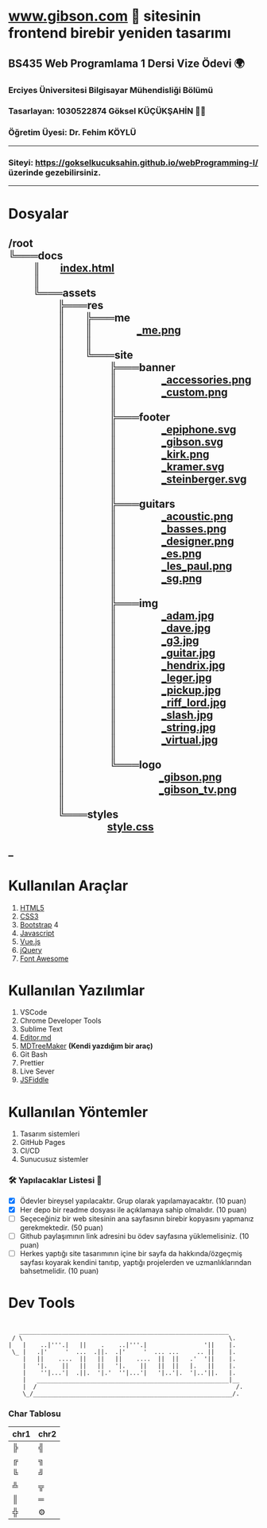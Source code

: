 # www.gibson.com 🎸 sitesinin frontend birebir yeniden tasarımı 
## BS435 Web Programlama 1 Dersi Vize Ödevi 🌍
### Erciyes Üniversitesi Bilgisayar Mühendisliği Bölümü  
### Tasarlayan: **1030522874 Göksel KÜÇÜKŞAHİN 👷‍♂️**
### Öğretim Üyesi: Dr. Fehim KÖYLÜ
---
### Siteyi: https://gokselkucuksahin.github.io/webProgramming-I/ üzerinde gezebilirsiniz.
---
# Dosyalar
/root\
╚═══docs\
&nbsp;&nbsp;&nbsp;&nbsp;&nbsp;&nbsp;&nbsp;&nbsp;&nbsp;&nbsp;║&nbsp;&nbsp;&nbsp;&nbsp;&nbsp;&nbsp;&nbsp;&nbsp;[index.html](docs/index.html)\
&nbsp;&nbsp;&nbsp;&nbsp;&nbsp;&nbsp;&nbsp;&nbsp;&nbsp;&nbsp;║&nbsp;&nbsp;&nbsp;&nbsp;&nbsp;&nbsp;&nbsp;&nbsp;\
&nbsp;&nbsp;&nbsp;&nbsp;&nbsp;&nbsp;&nbsp;&nbsp;&nbsp;&nbsp;╚═══assets\
&nbsp;&nbsp;&nbsp;&nbsp;&nbsp;&nbsp;&nbsp;&nbsp;&nbsp;&nbsp;&nbsp;&nbsp;&nbsp;&nbsp;&nbsp;&nbsp;&nbsp;&nbsp;&nbsp;&nbsp;╠═══res\
&nbsp;&nbsp;&nbsp;&nbsp;&nbsp;&nbsp;&nbsp;&nbsp;&nbsp;&nbsp;&nbsp;&nbsp;&nbsp;&nbsp;&nbsp;&nbsp;&nbsp;&nbsp;&nbsp;&nbsp;║&nbsp;&nbsp;&nbsp;&nbsp;&nbsp;&nbsp;&nbsp;&nbsp;╠═══me\
&nbsp;&nbsp;&nbsp;&nbsp;&nbsp;&nbsp;&nbsp;&nbsp;&nbsp;&nbsp;&nbsp;&nbsp;&nbsp;&nbsp;&nbsp;&nbsp;&nbsp;&nbsp;&nbsp;&nbsp;║&nbsp;&nbsp;&nbsp;&nbsp;&nbsp;&nbsp;&nbsp;&nbsp;║&nbsp;&nbsp;&nbsp;&nbsp;&nbsp;&nbsp;&nbsp;&nbsp;&nbsp;&nbsp;&nbsp;&nbsp;&nbsp;&nbsp;&nbsp;&nbsp;&nbsp;&nbsp;[_me.png](docs/assets/res/me/_me.png)\
&nbsp;&nbsp;&nbsp;&nbsp;&nbsp;&nbsp;&nbsp;&nbsp;&nbsp;&nbsp;&nbsp;&nbsp;&nbsp;&nbsp;&nbsp;&nbsp;&nbsp;&nbsp;&nbsp;&nbsp;║&nbsp;&nbsp;&nbsp;&nbsp;&nbsp;&nbsp;&nbsp;&nbsp;║&nbsp;&nbsp;&nbsp;&nbsp;&nbsp;&nbsp;&nbsp;&nbsp;&nbsp;&nbsp;&nbsp;&nbsp;&nbsp;&nbsp;&nbsp;&nbsp;&nbsp;&nbsp;\
&nbsp;&nbsp;&nbsp;&nbsp;&nbsp;&nbsp;&nbsp;&nbsp;&nbsp;&nbsp;&nbsp;&nbsp;&nbsp;&nbsp;&nbsp;&nbsp;&nbsp;&nbsp;&nbsp;&nbsp;║&nbsp;&nbsp;&nbsp;&nbsp;&nbsp;&nbsp;&nbsp;&nbsp;╚═══site\
&nbsp;&nbsp;&nbsp;&nbsp;&nbsp;&nbsp;&nbsp;&nbsp;&nbsp;&nbsp;&nbsp;&nbsp;&nbsp;&nbsp;&nbsp;&nbsp;&nbsp;&nbsp;&nbsp;&nbsp;║&nbsp;&nbsp;&nbsp;&nbsp;&nbsp;&nbsp;&nbsp;&nbsp;&nbsp;&nbsp;&nbsp;&nbsp;&nbsp;&nbsp;&nbsp;&nbsp;&nbsp;&nbsp;╠═══banner\
&nbsp;&nbsp;&nbsp;&nbsp;&nbsp;&nbsp;&nbsp;&nbsp;&nbsp;&nbsp;&nbsp;&nbsp;&nbsp;&nbsp;&nbsp;&nbsp;&nbsp;&nbsp;&nbsp;&nbsp;║&nbsp;&nbsp;&nbsp;&nbsp;&nbsp;&nbsp;&nbsp;&nbsp;&nbsp;&nbsp;&nbsp;&nbsp;&nbsp;&nbsp;&nbsp;&nbsp;&nbsp;&nbsp;║&nbsp;&nbsp;&nbsp;&nbsp;&nbsp;&nbsp;&nbsp;&nbsp;&nbsp;&nbsp;&nbsp;&nbsp;&nbsp;&nbsp;&nbsp;&nbsp;&nbsp;&nbsp;[_accessories.png](docs/assets/res/site/banner/_accessories.png)\
&nbsp;&nbsp;&nbsp;&nbsp;&nbsp;&nbsp;&nbsp;&nbsp;&nbsp;&nbsp;&nbsp;&nbsp;&nbsp;&nbsp;&nbsp;&nbsp;&nbsp;&nbsp;&nbsp;&nbsp;║&nbsp;&nbsp;&nbsp;&nbsp;&nbsp;&nbsp;&nbsp;&nbsp;&nbsp;&nbsp;&nbsp;&nbsp;&nbsp;&nbsp;&nbsp;&nbsp;&nbsp;&nbsp;║&nbsp;&nbsp;&nbsp;&nbsp;&nbsp;&nbsp;&nbsp;&nbsp;&nbsp;&nbsp;&nbsp;&nbsp;&nbsp;&nbsp;&nbsp;&nbsp;&nbsp;&nbsp;[_custom.png](docs/assets/res/site/banner/_custom.png)\
&nbsp;&nbsp;&nbsp;&nbsp;&nbsp;&nbsp;&nbsp;&nbsp;&nbsp;&nbsp;&nbsp;&nbsp;&nbsp;&nbsp;&nbsp;&nbsp;&nbsp;&nbsp;&nbsp;&nbsp;║&nbsp;&nbsp;&nbsp;&nbsp;&nbsp;&nbsp;&nbsp;&nbsp;&nbsp;&nbsp;&nbsp;&nbsp;&nbsp;&nbsp;&nbsp;&nbsp;&nbsp;&nbsp;║&nbsp;&nbsp;&nbsp;&nbsp;&nbsp;&nbsp;&nbsp;&nbsp;&nbsp;&nbsp;&nbsp;&nbsp;&nbsp;&nbsp;&nbsp;&nbsp;&nbsp;&nbsp;\
&nbsp;&nbsp;&nbsp;&nbsp;&nbsp;&nbsp;&nbsp;&nbsp;&nbsp;&nbsp;&nbsp;&nbsp;&nbsp;&nbsp;&nbsp;&nbsp;&nbsp;&nbsp;&nbsp;&nbsp;║&nbsp;&nbsp;&nbsp;&nbsp;&nbsp;&nbsp;&nbsp;&nbsp;&nbsp;&nbsp;&nbsp;&nbsp;&nbsp;&nbsp;&nbsp;&nbsp;&nbsp;&nbsp;╠═══footer\
&nbsp;&nbsp;&nbsp;&nbsp;&nbsp;&nbsp;&nbsp;&nbsp;&nbsp;&nbsp;&nbsp;&nbsp;&nbsp;&nbsp;&nbsp;&nbsp;&nbsp;&nbsp;&nbsp;&nbsp;║&nbsp;&nbsp;&nbsp;&nbsp;&nbsp;&nbsp;&nbsp;&nbsp;&nbsp;&nbsp;&nbsp;&nbsp;&nbsp;&nbsp;&nbsp;&nbsp;&nbsp;&nbsp;║&nbsp;&nbsp;&nbsp;&nbsp;&nbsp;&nbsp;&nbsp;&nbsp;&nbsp;&nbsp;&nbsp;&nbsp;&nbsp;&nbsp;&nbsp;&nbsp;&nbsp;&nbsp;[_epiphone.svg](docs/assets/res/site/footer/_epiphone.svg)\
&nbsp;&nbsp;&nbsp;&nbsp;&nbsp;&nbsp;&nbsp;&nbsp;&nbsp;&nbsp;&nbsp;&nbsp;&nbsp;&nbsp;&nbsp;&nbsp;&nbsp;&nbsp;&nbsp;&nbsp;║&nbsp;&nbsp;&nbsp;&nbsp;&nbsp;&nbsp;&nbsp;&nbsp;&nbsp;&nbsp;&nbsp;&nbsp;&nbsp;&nbsp;&nbsp;&nbsp;&nbsp;&nbsp;║&nbsp;&nbsp;&nbsp;&nbsp;&nbsp;&nbsp;&nbsp;&nbsp;&nbsp;&nbsp;&nbsp;&nbsp;&nbsp;&nbsp;&nbsp;&nbsp;&nbsp;&nbsp;[_gibson.svg](docs/assets/res/site/footer/_gibson.svg)\
&nbsp;&nbsp;&nbsp;&nbsp;&nbsp;&nbsp;&nbsp;&nbsp;&nbsp;&nbsp;&nbsp;&nbsp;&nbsp;&nbsp;&nbsp;&nbsp;&nbsp;&nbsp;&nbsp;&nbsp;║&nbsp;&nbsp;&nbsp;&nbsp;&nbsp;&nbsp;&nbsp;&nbsp;&nbsp;&nbsp;&nbsp;&nbsp;&nbsp;&nbsp;&nbsp;&nbsp;&nbsp;&nbsp;║&nbsp;&nbsp;&nbsp;&nbsp;&nbsp;&nbsp;&nbsp;&nbsp;&nbsp;&nbsp;&nbsp;&nbsp;&nbsp;&nbsp;&nbsp;&nbsp;&nbsp;&nbsp;[_kirk.png](docs/assets/res/site/footer/_kirk.png)\
&nbsp;&nbsp;&nbsp;&nbsp;&nbsp;&nbsp;&nbsp;&nbsp;&nbsp;&nbsp;&nbsp;&nbsp;&nbsp;&nbsp;&nbsp;&nbsp;&nbsp;&nbsp;&nbsp;&nbsp;║&nbsp;&nbsp;&nbsp;&nbsp;&nbsp;&nbsp;&nbsp;&nbsp;&nbsp;&nbsp;&nbsp;&nbsp;&nbsp;&nbsp;&nbsp;&nbsp;&nbsp;&nbsp;║&nbsp;&nbsp;&nbsp;&nbsp;&nbsp;&nbsp;&nbsp;&nbsp;&nbsp;&nbsp;&nbsp;&nbsp;&nbsp;&nbsp;&nbsp;&nbsp;&nbsp;&nbsp;[_kramer.svg](docs/assets/res/site/footer/_kramer.svg)\
&nbsp;&nbsp;&nbsp;&nbsp;&nbsp;&nbsp;&nbsp;&nbsp;&nbsp;&nbsp;&nbsp;&nbsp;&nbsp;&nbsp;&nbsp;&nbsp;&nbsp;&nbsp;&nbsp;&nbsp;║&nbsp;&nbsp;&nbsp;&nbsp;&nbsp;&nbsp;&nbsp;&nbsp;&nbsp;&nbsp;&nbsp;&nbsp;&nbsp;&nbsp;&nbsp;&nbsp;&nbsp;&nbsp;║&nbsp;&nbsp;&nbsp;&nbsp;&nbsp;&nbsp;&nbsp;&nbsp;&nbsp;&nbsp;&nbsp;&nbsp;&nbsp;&nbsp;&nbsp;&nbsp;&nbsp;&nbsp;[_steinberger.svg](docs/assets/res/site/footer/_steinberger.svg)\
&nbsp;&nbsp;&nbsp;&nbsp;&nbsp;&nbsp;&nbsp;&nbsp;&nbsp;&nbsp;&nbsp;&nbsp;&nbsp;&nbsp;&nbsp;&nbsp;&nbsp;&nbsp;&nbsp;&nbsp;║&nbsp;&nbsp;&nbsp;&nbsp;&nbsp;&nbsp;&nbsp;&nbsp;&nbsp;&nbsp;&nbsp;&nbsp;&nbsp;&nbsp;&nbsp;&nbsp;&nbsp;&nbsp;║&nbsp;&nbsp;&nbsp;&nbsp;&nbsp;&nbsp;&nbsp;&nbsp;&nbsp;&nbsp;&nbsp;&nbsp;&nbsp;&nbsp;&nbsp;&nbsp;&nbsp;&nbsp;\
&nbsp;&nbsp;&nbsp;&nbsp;&nbsp;&nbsp;&nbsp;&nbsp;&nbsp;&nbsp;&nbsp;&nbsp;&nbsp;&nbsp;&nbsp;&nbsp;&nbsp;&nbsp;&nbsp;&nbsp;║&nbsp;&nbsp;&nbsp;&nbsp;&nbsp;&nbsp;&nbsp;&nbsp;&nbsp;&nbsp;&nbsp;&nbsp;&nbsp;&nbsp;&nbsp;&nbsp;&nbsp;&nbsp;╠═══guitars\
&nbsp;&nbsp;&nbsp;&nbsp;&nbsp;&nbsp;&nbsp;&nbsp;&nbsp;&nbsp;&nbsp;&nbsp;&nbsp;&nbsp;&nbsp;&nbsp;&nbsp;&nbsp;&nbsp;&nbsp;║&nbsp;&nbsp;&nbsp;&nbsp;&nbsp;&nbsp;&nbsp;&nbsp;&nbsp;&nbsp;&nbsp;&nbsp;&nbsp;&nbsp;&nbsp;&nbsp;&nbsp;&nbsp;║&nbsp;&nbsp;&nbsp;&nbsp;&nbsp;&nbsp;&nbsp;&nbsp;&nbsp;&nbsp;&nbsp;&nbsp;&nbsp;&nbsp;&nbsp;&nbsp;&nbsp;&nbsp;[_acoustic.png](docs/assets/res/site/guitars/_acoustic.png)\
&nbsp;&nbsp;&nbsp;&nbsp;&nbsp;&nbsp;&nbsp;&nbsp;&nbsp;&nbsp;&nbsp;&nbsp;&nbsp;&nbsp;&nbsp;&nbsp;&nbsp;&nbsp;&nbsp;&nbsp;║&nbsp;&nbsp;&nbsp;&nbsp;&nbsp;&nbsp;&nbsp;&nbsp;&nbsp;&nbsp;&nbsp;&nbsp;&nbsp;&nbsp;&nbsp;&nbsp;&nbsp;&nbsp;║&nbsp;&nbsp;&nbsp;&nbsp;&nbsp;&nbsp;&nbsp;&nbsp;&nbsp;&nbsp;&nbsp;&nbsp;&nbsp;&nbsp;&nbsp;&nbsp;&nbsp;&nbsp;[_basses.png](docs/assets/res/site/guitars/_basses.png)\
&nbsp;&nbsp;&nbsp;&nbsp;&nbsp;&nbsp;&nbsp;&nbsp;&nbsp;&nbsp;&nbsp;&nbsp;&nbsp;&nbsp;&nbsp;&nbsp;&nbsp;&nbsp;&nbsp;&nbsp;║&nbsp;&nbsp;&nbsp;&nbsp;&nbsp;&nbsp;&nbsp;&nbsp;&nbsp;&nbsp;&nbsp;&nbsp;&nbsp;&nbsp;&nbsp;&nbsp;&nbsp;&nbsp;║&nbsp;&nbsp;&nbsp;&nbsp;&nbsp;&nbsp;&nbsp;&nbsp;&nbsp;&nbsp;&nbsp;&nbsp;&nbsp;&nbsp;&nbsp;&nbsp;&nbsp;&nbsp;[_designer.png](docs/assets/res/site/guitars/_designer.png)\
&nbsp;&nbsp;&nbsp;&nbsp;&nbsp;&nbsp;&nbsp;&nbsp;&nbsp;&nbsp;&nbsp;&nbsp;&nbsp;&nbsp;&nbsp;&nbsp;&nbsp;&nbsp;&nbsp;&nbsp;║&nbsp;&nbsp;&nbsp;&nbsp;&nbsp;&nbsp;&nbsp;&nbsp;&nbsp;&nbsp;&nbsp;&nbsp;&nbsp;&nbsp;&nbsp;&nbsp;&nbsp;&nbsp;║&nbsp;&nbsp;&nbsp;&nbsp;&nbsp;&nbsp;&nbsp;&nbsp;&nbsp;&nbsp;&nbsp;&nbsp;&nbsp;&nbsp;&nbsp;&nbsp;&nbsp;&nbsp;[_es.png](docs/assets/res/site/guitars/_es.png)\
&nbsp;&nbsp;&nbsp;&nbsp;&nbsp;&nbsp;&nbsp;&nbsp;&nbsp;&nbsp;&nbsp;&nbsp;&nbsp;&nbsp;&nbsp;&nbsp;&nbsp;&nbsp;&nbsp;&nbsp;║&nbsp;&nbsp;&nbsp;&nbsp;&nbsp;&nbsp;&nbsp;&nbsp;&nbsp;&nbsp;&nbsp;&nbsp;&nbsp;&nbsp;&nbsp;&nbsp;&nbsp;&nbsp;║&nbsp;&nbsp;&nbsp;&nbsp;&nbsp;&nbsp;&nbsp;&nbsp;&nbsp;&nbsp;&nbsp;&nbsp;&nbsp;&nbsp;&nbsp;&nbsp;&nbsp;&nbsp;[_les_paul.png](docs/assets/res/site/guitars/_les_paul.png)\
&nbsp;&nbsp;&nbsp;&nbsp;&nbsp;&nbsp;&nbsp;&nbsp;&nbsp;&nbsp;&nbsp;&nbsp;&nbsp;&nbsp;&nbsp;&nbsp;&nbsp;&nbsp;&nbsp;&nbsp;║&nbsp;&nbsp;&nbsp;&nbsp;&nbsp;&nbsp;&nbsp;&nbsp;&nbsp;&nbsp;&nbsp;&nbsp;&nbsp;&nbsp;&nbsp;&nbsp;&nbsp;&nbsp;║&nbsp;&nbsp;&nbsp;&nbsp;&nbsp;&nbsp;&nbsp;&nbsp;&nbsp;&nbsp;&nbsp;&nbsp;&nbsp;&nbsp;&nbsp;&nbsp;&nbsp;&nbsp;[_sg.png](docs/assets/res/site/guitars/_sg.png)\
&nbsp;&nbsp;&nbsp;&nbsp;&nbsp;&nbsp;&nbsp;&nbsp;&nbsp;&nbsp;&nbsp;&nbsp;&nbsp;&nbsp;&nbsp;&nbsp;&nbsp;&nbsp;&nbsp;&nbsp;║&nbsp;&nbsp;&nbsp;&nbsp;&nbsp;&nbsp;&nbsp;&nbsp;&nbsp;&nbsp;&nbsp;&nbsp;&nbsp;&nbsp;&nbsp;&nbsp;&nbsp;&nbsp;║&nbsp;&nbsp;&nbsp;&nbsp;&nbsp;&nbsp;&nbsp;&nbsp;&nbsp;&nbsp;&nbsp;&nbsp;&nbsp;&nbsp;&nbsp;&nbsp;&nbsp;&nbsp;\
&nbsp;&nbsp;&nbsp;&nbsp;&nbsp;&nbsp;&nbsp;&nbsp;&nbsp;&nbsp;&nbsp;&nbsp;&nbsp;&nbsp;&nbsp;&nbsp;&nbsp;&nbsp;&nbsp;&nbsp;║&nbsp;&nbsp;&nbsp;&nbsp;&nbsp;&nbsp;&nbsp;&nbsp;&nbsp;&nbsp;&nbsp;&nbsp;&nbsp;&nbsp;&nbsp;&nbsp;&nbsp;&nbsp;╠═══img\
&nbsp;&nbsp;&nbsp;&nbsp;&nbsp;&nbsp;&nbsp;&nbsp;&nbsp;&nbsp;&nbsp;&nbsp;&nbsp;&nbsp;&nbsp;&nbsp;&nbsp;&nbsp;&nbsp;&nbsp;║&nbsp;&nbsp;&nbsp;&nbsp;&nbsp;&nbsp;&nbsp;&nbsp;&nbsp;&nbsp;&nbsp;&nbsp;&nbsp;&nbsp;&nbsp;&nbsp;&nbsp;&nbsp;║&nbsp;&nbsp;&nbsp;&nbsp;&nbsp;&nbsp;&nbsp;&nbsp;&nbsp;&nbsp;&nbsp;&nbsp;&nbsp;&nbsp;&nbsp;&nbsp;&nbsp;&nbsp;[_adam.jpg](docs/assets/res/site/img/_adam.jpg)\
&nbsp;&nbsp;&nbsp;&nbsp;&nbsp;&nbsp;&nbsp;&nbsp;&nbsp;&nbsp;&nbsp;&nbsp;&nbsp;&nbsp;&nbsp;&nbsp;&nbsp;&nbsp;&nbsp;&nbsp;║&nbsp;&nbsp;&nbsp;&nbsp;&nbsp;&nbsp;&nbsp;&nbsp;&nbsp;&nbsp;&nbsp;&nbsp;&nbsp;&nbsp;&nbsp;&nbsp;&nbsp;&nbsp;║&nbsp;&nbsp;&nbsp;&nbsp;&nbsp;&nbsp;&nbsp;&nbsp;&nbsp;&nbsp;&nbsp;&nbsp;&nbsp;&nbsp;&nbsp;&nbsp;&nbsp;&nbsp;[_dave.jpg](docs/assets/res/site/img/_dave.jpg)\
&nbsp;&nbsp;&nbsp;&nbsp;&nbsp;&nbsp;&nbsp;&nbsp;&nbsp;&nbsp;&nbsp;&nbsp;&nbsp;&nbsp;&nbsp;&nbsp;&nbsp;&nbsp;&nbsp;&nbsp;║&nbsp;&nbsp;&nbsp;&nbsp;&nbsp;&nbsp;&nbsp;&nbsp;&nbsp;&nbsp;&nbsp;&nbsp;&nbsp;&nbsp;&nbsp;&nbsp;&nbsp;&nbsp;║&nbsp;&nbsp;&nbsp;&nbsp;&nbsp;&nbsp;&nbsp;&nbsp;&nbsp;&nbsp;&nbsp;&nbsp;&nbsp;&nbsp;&nbsp;&nbsp;&nbsp;&nbsp;[_g3.jpg](docs/assets/res/site/img/_g3.jpg)\
&nbsp;&nbsp;&nbsp;&nbsp;&nbsp;&nbsp;&nbsp;&nbsp;&nbsp;&nbsp;&nbsp;&nbsp;&nbsp;&nbsp;&nbsp;&nbsp;&nbsp;&nbsp;&nbsp;&nbsp;║&nbsp;&nbsp;&nbsp;&nbsp;&nbsp;&nbsp;&nbsp;&nbsp;&nbsp;&nbsp;&nbsp;&nbsp;&nbsp;&nbsp;&nbsp;&nbsp;&nbsp;&nbsp;║&nbsp;&nbsp;&nbsp;&nbsp;&nbsp;&nbsp;&nbsp;&nbsp;&nbsp;&nbsp;&nbsp;&nbsp;&nbsp;&nbsp;&nbsp;&nbsp;&nbsp;&nbsp;[_guitar.jpg](docs/assets/res/site/img/_guitar.jpg)\
&nbsp;&nbsp;&nbsp;&nbsp;&nbsp;&nbsp;&nbsp;&nbsp;&nbsp;&nbsp;&nbsp;&nbsp;&nbsp;&nbsp;&nbsp;&nbsp;&nbsp;&nbsp;&nbsp;&nbsp;║&nbsp;&nbsp;&nbsp;&nbsp;&nbsp;&nbsp;&nbsp;&nbsp;&nbsp;&nbsp;&nbsp;&nbsp;&nbsp;&nbsp;&nbsp;&nbsp;&nbsp;&nbsp;║&nbsp;&nbsp;&nbsp;&nbsp;&nbsp;&nbsp;&nbsp;&nbsp;&nbsp;&nbsp;&nbsp;&nbsp;&nbsp;&nbsp;&nbsp;&nbsp;&nbsp;&nbsp;[_hendrix.jpg](docs/assets/res/site/img/_hendrix.jpg)\
&nbsp;&nbsp;&nbsp;&nbsp;&nbsp;&nbsp;&nbsp;&nbsp;&nbsp;&nbsp;&nbsp;&nbsp;&nbsp;&nbsp;&nbsp;&nbsp;&nbsp;&nbsp;&nbsp;&nbsp;║&nbsp;&nbsp;&nbsp;&nbsp;&nbsp;&nbsp;&nbsp;&nbsp;&nbsp;&nbsp;&nbsp;&nbsp;&nbsp;&nbsp;&nbsp;&nbsp;&nbsp;&nbsp;║&nbsp;&nbsp;&nbsp;&nbsp;&nbsp;&nbsp;&nbsp;&nbsp;&nbsp;&nbsp;&nbsp;&nbsp;&nbsp;&nbsp;&nbsp;&nbsp;&nbsp;&nbsp;[_leger.jpg](docs/assets/res/site/img/_leger.jpg)\
&nbsp;&nbsp;&nbsp;&nbsp;&nbsp;&nbsp;&nbsp;&nbsp;&nbsp;&nbsp;&nbsp;&nbsp;&nbsp;&nbsp;&nbsp;&nbsp;&nbsp;&nbsp;&nbsp;&nbsp;║&nbsp;&nbsp;&nbsp;&nbsp;&nbsp;&nbsp;&nbsp;&nbsp;&nbsp;&nbsp;&nbsp;&nbsp;&nbsp;&nbsp;&nbsp;&nbsp;&nbsp;&nbsp;║&nbsp;&nbsp;&nbsp;&nbsp;&nbsp;&nbsp;&nbsp;&nbsp;&nbsp;&nbsp;&nbsp;&nbsp;&nbsp;&nbsp;&nbsp;&nbsp;&nbsp;&nbsp;[_pickup.jpg](docs/assets/res/site/img/_pickup.jpg)\
&nbsp;&nbsp;&nbsp;&nbsp;&nbsp;&nbsp;&nbsp;&nbsp;&nbsp;&nbsp;&nbsp;&nbsp;&nbsp;&nbsp;&nbsp;&nbsp;&nbsp;&nbsp;&nbsp;&nbsp;║&nbsp;&nbsp;&nbsp;&nbsp;&nbsp;&nbsp;&nbsp;&nbsp;&nbsp;&nbsp;&nbsp;&nbsp;&nbsp;&nbsp;&nbsp;&nbsp;&nbsp;&nbsp;║&nbsp;&nbsp;&nbsp;&nbsp;&nbsp;&nbsp;&nbsp;&nbsp;&nbsp;&nbsp;&nbsp;&nbsp;&nbsp;&nbsp;&nbsp;&nbsp;&nbsp;&nbsp;[_riff_lord.jpg](docs/assets/res/site/img/_riff_lord.jpg)\
&nbsp;&nbsp;&nbsp;&nbsp;&nbsp;&nbsp;&nbsp;&nbsp;&nbsp;&nbsp;&nbsp;&nbsp;&nbsp;&nbsp;&nbsp;&nbsp;&nbsp;&nbsp;&nbsp;&nbsp;║&nbsp;&nbsp;&nbsp;&nbsp;&nbsp;&nbsp;&nbsp;&nbsp;&nbsp;&nbsp;&nbsp;&nbsp;&nbsp;&nbsp;&nbsp;&nbsp;&nbsp;&nbsp;║&nbsp;&nbsp;&nbsp;&nbsp;&nbsp;&nbsp;&nbsp;&nbsp;&nbsp;&nbsp;&nbsp;&nbsp;&nbsp;&nbsp;&nbsp;&nbsp;&nbsp;&nbsp;[_slash.jpg](docs/assets/res/site/img/_slash.jpg)\
&nbsp;&nbsp;&nbsp;&nbsp;&nbsp;&nbsp;&nbsp;&nbsp;&nbsp;&nbsp;&nbsp;&nbsp;&nbsp;&nbsp;&nbsp;&nbsp;&nbsp;&nbsp;&nbsp;&nbsp;║&nbsp;&nbsp;&nbsp;&nbsp;&nbsp;&nbsp;&nbsp;&nbsp;&nbsp;&nbsp;&nbsp;&nbsp;&nbsp;&nbsp;&nbsp;&nbsp;&nbsp;&nbsp;║&nbsp;&nbsp;&nbsp;&nbsp;&nbsp;&nbsp;&nbsp;&nbsp;&nbsp;&nbsp;&nbsp;&nbsp;&nbsp;&nbsp;&nbsp;&nbsp;&nbsp;&nbsp;[_string.jpg](docs/assets/res/site/img/_string.jpg)\
&nbsp;&nbsp;&nbsp;&nbsp;&nbsp;&nbsp;&nbsp;&nbsp;&nbsp;&nbsp;&nbsp;&nbsp;&nbsp;&nbsp;&nbsp;&nbsp;&nbsp;&nbsp;&nbsp;&nbsp;║&nbsp;&nbsp;&nbsp;&nbsp;&nbsp;&nbsp;&nbsp;&nbsp;&nbsp;&nbsp;&nbsp;&nbsp;&nbsp;&nbsp;&nbsp;&nbsp;&nbsp;&nbsp;║&nbsp;&nbsp;&nbsp;&nbsp;&nbsp;&nbsp;&nbsp;&nbsp;&nbsp;&nbsp;&nbsp;&nbsp;&nbsp;&nbsp;&nbsp;&nbsp;&nbsp;&nbsp;[_virtual.jpg](docs/assets/res/site/img/_virtual.jpg)\
&nbsp;&nbsp;&nbsp;&nbsp;&nbsp;&nbsp;&nbsp;&nbsp;&nbsp;&nbsp;&nbsp;&nbsp;&nbsp;&nbsp;&nbsp;&nbsp;&nbsp;&nbsp;&nbsp;&nbsp;║&nbsp;&nbsp;&nbsp;&nbsp;&nbsp;&nbsp;&nbsp;&nbsp;&nbsp;&nbsp;&nbsp;&nbsp;&nbsp;&nbsp;&nbsp;&nbsp;&nbsp;&nbsp;║&nbsp;&nbsp;&nbsp;&nbsp;&nbsp;&nbsp;&nbsp;&nbsp;&nbsp;&nbsp;&nbsp;&nbsp;&nbsp;&nbsp;&nbsp;&nbsp;&nbsp;&nbsp;\
&nbsp;&nbsp;&nbsp;&nbsp;&nbsp;&nbsp;&nbsp;&nbsp;&nbsp;&nbsp;&nbsp;&nbsp;&nbsp;&nbsp;&nbsp;&nbsp;&nbsp;&nbsp;&nbsp;&nbsp;║&nbsp;&nbsp;&nbsp;&nbsp;&nbsp;&nbsp;&nbsp;&nbsp;&nbsp;&nbsp;&nbsp;&nbsp;&nbsp;&nbsp;&nbsp;&nbsp;&nbsp;&nbsp;╚═══logo\
&nbsp;&nbsp;&nbsp;&nbsp;&nbsp;&nbsp;&nbsp;&nbsp;&nbsp;&nbsp;&nbsp;&nbsp;&nbsp;&nbsp;&nbsp;&nbsp;&nbsp;&nbsp;&nbsp;&nbsp;║&nbsp;&nbsp;&nbsp;&nbsp;&nbsp;&nbsp;&nbsp;&nbsp;&nbsp;&nbsp;&nbsp;&nbsp;&nbsp;&nbsp;&nbsp;&nbsp;&nbsp;&nbsp;&nbsp;&nbsp;&nbsp;&nbsp;&nbsp;&nbsp;&nbsp;&nbsp;&nbsp;&nbsp;&nbsp;&nbsp;&nbsp;&nbsp;&nbsp;&nbsp;&nbsp;&nbsp;&nbsp;&nbsp;[_gibson.png](docs/assets/res/site/logo/_gibson.png)\
&nbsp;&nbsp;&nbsp;&nbsp;&nbsp;&nbsp;&nbsp;&nbsp;&nbsp;&nbsp;&nbsp;&nbsp;&nbsp;&nbsp;&nbsp;&nbsp;&nbsp;&nbsp;&nbsp;&nbsp;║&nbsp;&nbsp;&nbsp;&nbsp;&nbsp;&nbsp;&nbsp;&nbsp;&nbsp;&nbsp;&nbsp;&nbsp;&nbsp;&nbsp;&nbsp;&nbsp;&nbsp;&nbsp;&nbsp;&nbsp;&nbsp;&nbsp;&nbsp;&nbsp;&nbsp;&nbsp;&nbsp;&nbsp;&nbsp;&nbsp;&nbsp;&nbsp;&nbsp;&nbsp;&nbsp;&nbsp;&nbsp;&nbsp;[_gibson_tv.png](docs/assets/res/site/logo/_gibson_tv.png)\
&nbsp;&nbsp;&nbsp;&nbsp;&nbsp;&nbsp;&nbsp;&nbsp;&nbsp;&nbsp;&nbsp;&nbsp;&nbsp;&nbsp;&nbsp;&nbsp;&nbsp;&nbsp;&nbsp;&nbsp;║&nbsp;&nbsp;&nbsp;&nbsp;&nbsp;&nbsp;&nbsp;&nbsp;&nbsp;&nbsp;&nbsp;&nbsp;&nbsp;&nbsp;&nbsp;&nbsp;&nbsp;&nbsp;&nbsp;&nbsp;&nbsp;&nbsp;&nbsp;&nbsp;&nbsp;&nbsp;&nbsp;&nbsp;&nbsp;&nbsp;&nbsp;&nbsp;&nbsp;&nbsp;&nbsp;&nbsp;&nbsp;&nbsp;\
&nbsp;&nbsp;&nbsp;&nbsp;&nbsp;&nbsp;&nbsp;&nbsp;&nbsp;&nbsp;&nbsp;&nbsp;&nbsp;&nbsp;&nbsp;&nbsp;&nbsp;&nbsp;&nbsp;&nbsp;╚═══styles\
&nbsp;&nbsp;&nbsp;&nbsp;&nbsp;&nbsp;&nbsp;&nbsp;&nbsp;&nbsp;&nbsp;&nbsp;&nbsp;&nbsp;&nbsp;&nbsp;&nbsp;&nbsp;&nbsp;&nbsp;&nbsp;&nbsp;&nbsp;&nbsp;&nbsp;&nbsp;&nbsp;&nbsp;&nbsp;&nbsp;&nbsp;&nbsp;&nbsp;&nbsp;&nbsp;&nbsp;&nbsp;&nbsp;&nbsp;&nbsp;[style.css](docs/assets/styles/style.css)\
&nbsp;&nbsp;&nbsp;&nbsp;&nbsp;&nbsp;&nbsp;&nbsp;&nbsp;&nbsp;&nbsp;&nbsp;&nbsp;&nbsp;&nbsp;&nbsp;&nbsp;&nbsp;&nbsp;&nbsp;&nbsp;&nbsp;&nbsp;&nbsp;&nbsp;&nbsp;&nbsp;&nbsp;&nbsp;&nbsp;&nbsp;&nbsp;&nbsp;&nbsp;&nbsp;&nbsp;&nbsp;&nbsp;&nbsp;&nbsp;\
_
---
 
# Kullanılan Araçlar

 1. [HTML5](https://www.w3.org/TR/html52/)
 2. [CSS3](https://www.w3.org/TR/2001/WD-css3-roadmap-20010523/)
 3. [Bootstrap](https://getbootstrap.com/) 4
 4. [Javascript](https://www.javascript.com/)
 5. [Vue.js](https://vuejs.org/)
 6. [jQuery](https://jquery.com/)
 7. [Font Awesome](https://fontawesome.com/)

# Kullanılan Yazılımlar

 1. VSCode
 2. Chrome Developer Tools
 3. Sublime Text
 4. [Editor.md](https://pandao.github.io/editor.md/en.html)
 5. [MDTreeMaker](https://github.com/GokselKUCUKSAHIN/MDFileTreeMaker) **(Kendi yazdığım bir araç)**
 6. Git Bash
 7. Prettier
 8. Live Sever
9. [JSFiddle](https://jsfiddle.net/ "JSFiddle sayfası") 

# Kullanılan Yöntemler

 1. Tasarım sistemleri
 2. GitHub Pages
 3. CI/CD
 4. Sunucusuz sistemler


### 🛠 Yapılacaklar Listesi 📝
- [x] Ödevler bireysel yapılacaktır. Grup olarak yapılamayacaktır. (10 puan)
- [x] Her depo bir readme dosyası ile açıklamaya sahip olmalıdır. (10 puan)
- [ ] Seçeceğiniz bir web sitesinin ana sayfasının birebir kopyasını yapmanız gerekmektedir. (50 puan)
- [ ] Github paylaşımının link adresini bu ödev sayfasına yüklemelisiniz. (10 puan)
- [ ] Herkes yaptığı site tasarımının içine bir sayfa da hakkında/özgeçmiş sayfası koyarak kendini tanıtıp, yaptığı projelerden ve uzmanlıklarından bahsetmelidir. (10 puan)

# Dev Tools

```

   ___________________________________________________________
 / \                                                          \.
|   |    ..|'''.|   ||    .    ..|'''.|                '||    |.
 \_ |   .|'     '  ...  .||.  .|'     '  ... ...     .. ||    |.
    |   ||    ....  ||   ||   ||    ....  ||  ||   .'  '||    |.
    |   '|.    ||   ||   ||   '|.    ||   ||  ||   |.   ||    |.
    |    ''|...'|  .||.  '|.'  ''|...'|   '|..'|.  '|..'||.   |.
    |   ______________________________________________________|__
    |  /                                                        /.
    \_/________________________________________________________/.

```

### Char Tablosu
|chr1|chr2|
|-|-|
|╠|╣|
|╔|╗|
|╚|╝|
|╩|╦|
|║|═|
|╬|⚙|

